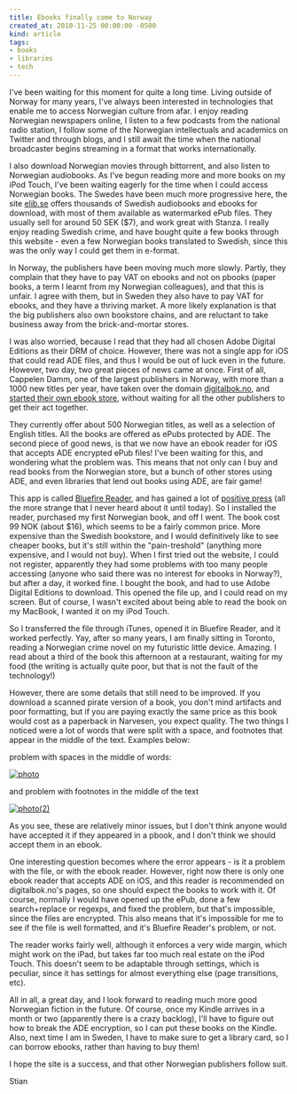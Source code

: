 ```yaml
---
title: Ebooks finally come to Norway
created_at: 2010-11-25 00:00:00 -0500
kind: article
tags:
- books
- libraries
- tech
---
```


I've been waiting for this moment for quite a long time. Living outside
of Norway for many years, I've always been interested in technologies
that enable me to access Norwegian culture from afar. I enjoy reading
Norwegian newspapers online, I listen to a few podcasts from the
national radio station, I follow some of the Norwegian intellectuals and
academics on Twitter and through blogs, and I still await the time when
the national broadcaster begins streaming in a format that works
internationally.

I also download Norwegian movies through bittorrent, and also listen to
Norwegian audiobooks. As I've begun reading more and more books on my
iPod Touch, I've been waiting eagerly for the time when I could access
Norwegian books. The Swedes have been much more progressive here, the
site [elib.se](http://elib.se) offers thousands of Swedish audiobooks
and ebooks for download, with most of them available as watermarked ePub
files. They usually sell for around 50 SEK (\$7), and work great with
Stanza. I really enjoy reading Swedish crime, and have bought quite a
few books through this website - even a few Norwegian books translated
to Swedish, since this was the only way I could get them in e-format.

In Norway, the publishers have been moving much more slowly. Partly,
they complain that they have to pay VAT on ebooks and not on pbooks
(paper books, a term I learnt from my Norwegian colleagues), and that
this is unfair. I agree with them, but in Sweden they also have to pay
VAT for ebooks, and they have a thriving market. A more likely
explanation is that the big publishers also own bookstore chains, and
are reluctant to take business away from the brick-and-mortar stores.

I was also worried, because I read that they had all chosen Adobe
Digital Editions as their DRM of choice. However, there was not a single
app for iOS that could read ADE files, and thus I would be out of luck
even in the future. However, two day, two great pieces of news came at
once. First of all, Cappelen Damm, one of the largest publishers in
Norway, with more than a 1000 new titles per year, have taken over the
domain [digitalbok.no](http://digitalbok.no), and [started their own
ebook
store](http://www.dagbladet.no/2010/11/24/kultur/litteratur/bok/14429410/),
without waiting for all the other publishers to get their act together.

They currently offer about 500 Norwegian titles, as well as a selection
of English titles. All the books are offered as ePubs protected by ADE.
The second piece of good news, is that we now have an ebook reader for
iOS that accepts ADE encrypted ePub files! I've been waiting for this,
and wondering what the problem was. This means that not only can I buy
and read books from the Norwegian store, but a bunch of other stores
using ADE, and even libraries that lend out books using ADE, are fair
game!

This app is called [Bluefire Reader](http://www.bluefirereader.com/),
and has gained a lot of [positive
press](http://www.zdnet.com/blog/mobile-gadgeteer/the-ipad-may-be-the-best-universal-ebook-reader-thanks-to-bluefire-reader/4163)
(all the more strange that I never heard about it until today). So I
installed the reader, purchased my first Norwegian book, and off I went.
The book cost 99 NOK (about \$16), which seems to be a fairly common
price. More expensive than the Swedish bookstore, and I would
definitively like to see cheaper books, but it's still within the
"pain-treshold" (anything more expensive, and I would not buy). When I
first tried out the website, I could not register, apparently they had
some problems with too many people accessing (anyone who said there was
no interest for ebooks in Norway?), but after a day, it worked fine. I
bought the book, and had to use Adobe Digital Editions to download. This
opened the file up, and I could read on my screen. But of course, I
wasn't excited about being able to read the book on my MacBook, I wanted
it on my iPod Touch.

So I transferred the file through iTunes, opened it in Bluefire Reader,
and it worked perfectly. Yay, after so many years, I am finally sitting
in Toronto, reading a Norwegian crime novel on my futuristic little
device. Amazing. I read about a third of the book this afternoon at a
restaurant, waiting for my food (the writing is actually quite poor, but
that is not the fault of the technology!)

However, there are some details that still need to be improved. If you
download a scanned pirate version of a book, you don't mind artifacts
and poor formatting, but if you are paying exactly the same price as
this book would cost as a paperback in Narvesen, you expect quality. The
two things I noticed were a lot of words that were split with a space,
and footnotes that appear in the middle of the text. Examples below:

problem with spaces in the middle of words:

[![](http://reganmian.net/blog/wp-content/uploads/2010/11/photo.png "photo")](http://reganmian.net/blog/wp-content/uploads/2010/11/photo.png)

and problem with footnotes in the middle of the text

[![](http://reganmian.net/blog/wp-content/uploads/2010/11/photo2.png "photo(2)")](http://reganmian.net/blog/wp-content/uploads/2010/11/photo2.png)

As you see, these are relatively minor issues, but I don't think anyone
would have accepted it if they appeared in a pbook, and I don't think we
should accept them in an ebook.

One interesting question becomes where the error appears - is it a
problem with the file, or with the ebook reader. However, right now
there is only one ebook reader that accepts ADE on iOS, and this reader
is recommended on digitalbok.no's pages, so one should expect the books
to work with it. Of course, normally I would have opened up the ePub,
done a few search+replace or regexps, and fixed the problem, but that's
impossible, since the files are encrypted. This also means that it's
impossible for me to see if the file is well formatted, and it's
Bluefire Reader's problem, or not.

The reader works fairly well, although it enforces a very wide margin,
which might work on the iPad, but takes far too much real estate on the
iPod Touch. This doesn't seem to be adaptable through settings, which is
peculiar, since it has settings for almost everything else (page
transitions, etc).

All in all, a great day, and I look forward to reading much more good
Norwegian fiction in the future. Of course, once my Kindle arrives in a
month or two (apparently there is a crazy backlog), I'll have to figure
out how to break the ADE encryption, so I can put these books on the
Kindle. Also, next time I am in Sweden, I have to make sure to get a
library card, so I can borrow ebooks, rather than having to buy them!

I hope the site is a success, and that other Norwegian publishers follow
suit.

Stian
